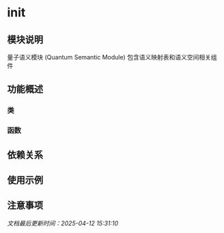 # __init__

## 模块说明
量子语义模块 (Quantum Semantic Module)
包含语义映射表和语义空间相关组件

## 功能概述

### 类


### 函数


## 依赖关系

## 使用示例

## 注意事项

*文档最后更新时间：2025-04-12 15:31:10*